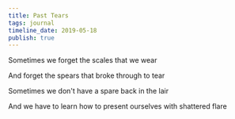 ```yaml
---
title: Past Tears
tags: journal
timeline_date: 2019-05-18
publish: true
---
```


Sometimes we forget the scales that we wear

And forget the spears that broke through to tear

Sometimes we don't have a spare back in the lair

And we have to learn how to present ourselves with shattered flare
